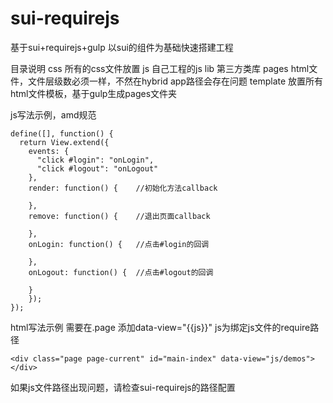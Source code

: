 # sui-requirejs
基于sui+requirejs+gulp 以sui的组件为基础快速搭建工程


目录说明
css 		所有的css文件放置
js			自己工程的js
lib 		第三方类库
pages		html文件，文件层级数必须一样，不然在hybrid app路径会存在问题
template 	放置所有html文件模板，基于gulp生成pages文件夹



js写法示例，amd规范

	define([], function() {
	  return View.extend({
	  	events: {
	      "click #login": "onLogin",
	      "click #logout": "onLogout"
	    },
	    render: function() {	//初始化方法callback

	    },
	    remove: function() {	//退出页面callback

	    },
	    onLogin: function() {	//点击#login的回调

	    },
	    onLogout: function() {	//点击#logout的回调

	    }
		});
	});

html写法示例 需要在.page 添加data-view="{{js}}"	js为绑定js文件的require路径

	<div class="page page-current" id="main-index" data-view="js/demos">
	</div>

如果js文件路径出现问题，请检查sui-requirejs的路径配置